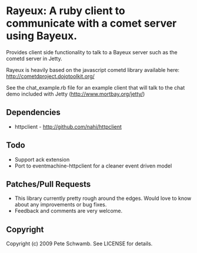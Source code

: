 # Rayeux: A ruby client to communicate with a comet server using Bayeux.

Provides client side functionality to talk to a Bayeux server such as the cometd server in Jetty.

Rayeux is heavily based on the javascript cometd library available here: http://cometdproject.dojotoolkit.org/

See the chat_example.rb file for an example client that will talk to the chat demo included with Jetty (http://www.mortbay.org/jetty/)

## Dependencies

* httpclient - http://github.com/nahi/httpclient

## Todo
 
* Support ack extension
* Port to eventmachine-httpclient for a cleaner event driven model

## Patches/Pull Requests

* This library currently pretty rough around the edges.  Would love to know about any improvements or bug fixes.
* Feedback and comments are very welcome.

## Copyright

Copyright (c) 2009 Pete Schwamb. See LICENSE for details.
